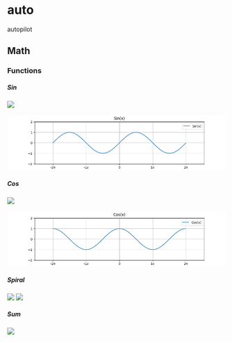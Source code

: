 # auto
autopilot

## Math
### Functions
##### Sin
<img src="https://render.githubusercontent.com/render/math?math=f(x)=sin(x)">

![](math/functions/sin/sin.png)

##### Cos
<img src="https://render.githubusercontent.com/render/math?math=f(x)=cos(x)">  

![](math/functions/cos/cos.png)

##### Spiral 
<img src="https://render.githubusercontent.com/render/math?math=x_i=\int cos(x_i^2) \, dx">   
<img src="https://render.githubusercontent.com/render/math?math=y_i=\int sin(x_i^2) \, dx">   

##### Sum  
<img src="https://render.githubusercontent.com/render/math?math=\sum_{i=1}^{10}x_i">   
